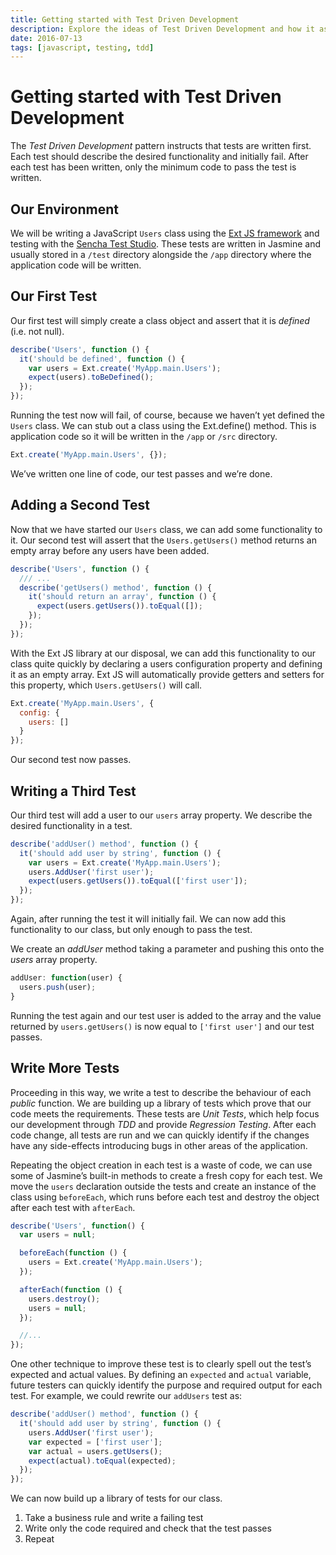 ```yaml
---
title: Getting started with Test Driven Development
description: Explore the ideas of Test Driven Development and how it assists testing and code coverage
date: 2016-07-13
tags: [javascript, testing, tdd]
---
```


# Getting started with Test Driven Development

The *Test Driven Development* pattern instructs that tests are written first. Each test should describe the desired functionality and initially fail. After each test has been written, only the minimum code to pass the test is written.

## Our Environment

We will be writing a JavaScript `Users` class using the [Ext JS framework](https://www.sencha.com/products/extjs) and testing with the [Sencha Test Studio](https://www.sencha.com/products/test). These tests are written in Jasmine and usually stored in a `/test` directory alongside the `/app` directory where the application code will be written.

## Our First Test

Our first test will simply create a class object and assert that it is *defined* (i.e. not null). 

```js
describe('Users', function () {
  it('should be defined', function () {
    var users = Ext.create('MyApp.main.Users');
    expect(users).toBeDefined();
  });
});
```

Running the test now will fail, of course, because we haven’t yet defined the `Users` class. We can stub out a class using the Ext.define() method. This is application code so it will be written in the `/app` or `/src` directory.

```js
Ext.create('MyApp.main.Users', {});
```

We’ve written one line of code, our test passes and we’re done.

## Adding a Second Test

Now that we have started our `Users` class, we can add some functionality to it. Our second test will assert that the `Users.getUsers()` method returns an empty array before any users have been added.

```js
describe('Users', function () {
  /// ...
  describe('getUsers() method', function () {
    it('should return an array', function () {
      expect(users.getUsers()).toEqual([]);
    });
  });
});
```

With the Ext JS library at our disposal, we can add this functionality to our class quite quickly by declaring a users configuration property and defining it as an empty array. Ext JS will automatically provide getters and setters for this property, which `Users.getUsers()` will call.

```js
Ext.create('MyApp.main.Users', {
  config: {
    users: []
  }
});
```

Our second test now passes.

## Writing a Third Test

Our third test will add a user to our `users` array property. We describe the desired functionality in a test.

```js
describe('addUser() method', function () {
  it('should add user by string', function () {
    var users = Ext.create('MyApp.main.Users');
    users.AddUser('first user');
    expect(users.getUsers()).toEqual(['first user']);
  });
});
```

Again, after running the test it will initially fail. We can now add this functionality to our class, but only enough to pass the test.

We create an *addUser* method taking a parameter and pushing this onto the *users* array property.

```js
addUser: function(user) {
  users.push(user);
}
```

Running the test again and our test user is added to the array and the value returned by `users.getUsers()` is now equal to `['first user']` and our test passes.

## Write More Tests

Proceeding in this way, we write a test to describe the behaviour of each *public* function. We are building up a library of tests which prove that our code meets the requirements. These tests are *Unit Tests*, which help focus our development through *TDD* and provide *Regression Testing*. After each code change, all tests are run and we can quickly identify if the changes have any side-effects introducing bugs in other areas of the application.
 
Repeating the object creation in each test is a waste of code, we can use some of Jasmine’s built-in methods to create a fresh copy for each test. We move the `users` declaration outside the tests and create an instance of the class using `beforeEach`, which runs before each test and destroy the object after each test with `afterEach`.

```js
describe('Users', function() {
  var users = null;

  beforeEach(function () {
    users = Ext.create('MyApp.main.Users');
  });

  afterEach(function () {
    users.destroy();
    users = null;
  });

  //...
});
```

One other technique to improve these test is to clearly spell out the test’s expected and actual values. By defining an `expected` and `actual` variable, future testers can quickly identify the purpose and required output for each test. For example, we could rewrite our `addUsers` test as:

```js
describe('addUser() method', function () {
  it('should add user by string', function () {
    users.AddUser('first user');
    var expected = ['first user'];
    var actual = users.getUsers();
    expect(actual).toEqual(expected);
  });
});
```
 
We can now build up a library of tests for our class.

1. Take a business rule and write a failing test
2. Write only the code required and check that the test passes
3. Repeat
